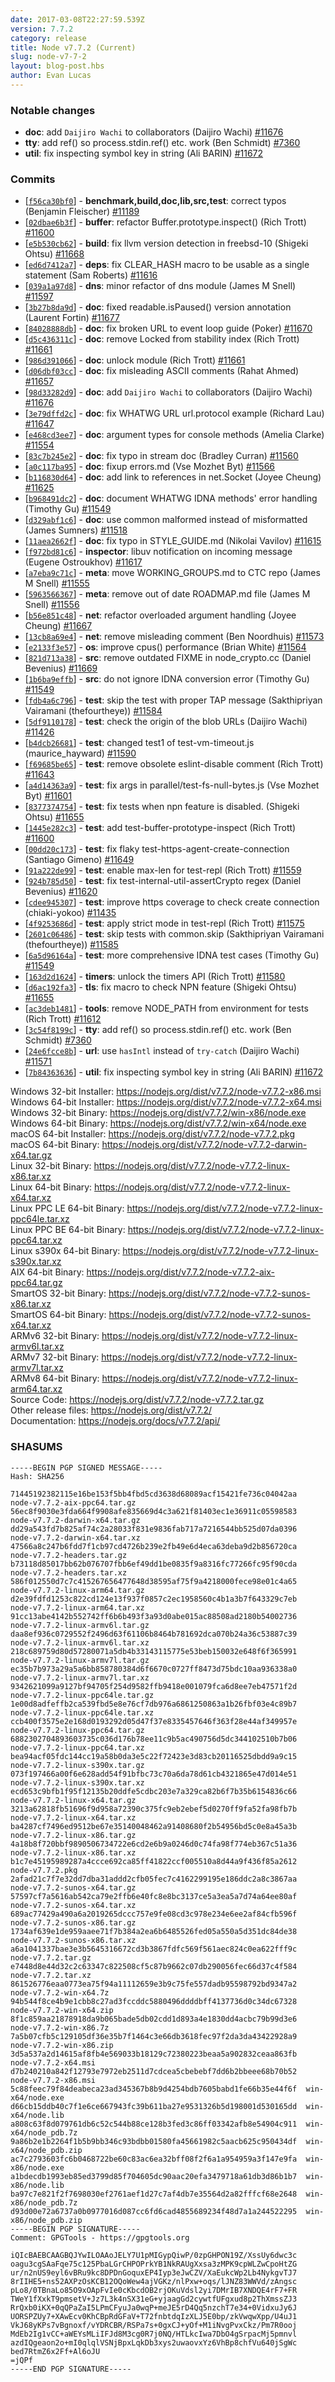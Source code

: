 ```yaml
---
date: 2017-03-08T22:27:59.539Z
version: 7.7.2
category: release
title: Node v7.7.2 (Current)
slug: node-v7-7-2
layout: blog-post.hbs
author: Evan Lucas
---
```


### Notable changes

- **doc**: add `Daijiro Wachi` to collaborators (Daijiro Wachi) [#11676](https://github.com/nodejs/node/pull/11676)
- **tty**: add ref() so process.stdin.ref() etc. work (Ben Schmidt) [#7360](https://github.com/nodejs/node/pull/7360)
- **util**: fix inspecting symbol key in string (Ali BARIN) [#11672](https://github.com/nodejs/node/pull/11672)

### Commits

- [[`f56ca30bf0`](https://github.com/nodejs/node/commit/f56ca30bf0)] - **benchmark,build,doc,lib,src,test**: correct typos (Benjamin Fleischer) [#11189](https://github.com/nodejs/node/pull/11189)
- [[`02dbae6b3f`](https://github.com/nodejs/node/commit/02dbae6b3f)] - **buffer**: refactor Buffer.prototype.inspect() (Rich Trott) [#11600](https://github.com/nodejs/node/pull/11600)
- [[`e5b530cb62`](https://github.com/nodejs/node/commit/e5b530cb62)] - **build**: fix llvm version detection in freebsd-10 (Shigeki Ohtsu) [#11668](https://github.com/nodejs/node/pull/11668)
- [[`ed6d7412a7`](https://github.com/nodejs/node/commit/ed6d7412a7)] - **deps**: fix CLEAR_HASH macro to be usable as a single statement (Sam Roberts) [#11616](https://github.com/nodejs/node/pull/11616)
- [[`039a1a97d8`](https://github.com/nodejs/node/commit/039a1a97d8)] - **dns**: minor refactor of dns module (James M Snell) [#11597](https://github.com/nodejs/node/pull/11597)
- [[`3b27b8da9d`](https://github.com/nodejs/node/commit/3b27b8da9d)] - **doc**: fixed readable.isPaused() version annotation (Laurent Fortin) [#11677](https://github.com/nodejs/node/pull/11677)
- [[`84028888db`](https://github.com/nodejs/node/commit/84028888db)] - **doc**: fix broken URL to event loop guide (Poker) [#11670](https://github.com/nodejs/node/pull/11670)
- [[`d5c436311c`](https://github.com/nodejs/node/commit/d5c436311c)] - **doc**: remove Locked from stability index (Rich Trott) [#11661](https://github.com/nodejs/node/pull/11661)
- [[`986d391066`](https://github.com/nodejs/node/commit/986d391066)] - **doc**: unlock module (Rich Trott) [#11661](https://github.com/nodejs/node/pull/11661)
- [[`d06dbf03cc`](https://github.com/nodejs/node/commit/d06dbf03cc)] - **doc**: fix misleading ASCII comments (Rahat Ahmed) [#11657](https://github.com/nodejs/node/pull/11657)
- [[`98d33282d9`](https://github.com/nodejs/node/commit/98d33282d9)] - **doc**: add `Daijiro Wachi` to collaborators (Daijiro Wachi) [#11676](https://github.com/nodejs/node/pull/11676)
- [[`3e79dffd2c`](https://github.com/nodejs/node/commit/3e79dffd2c)] - **doc**: fix WHATWG URL url.protocol example (Richard Lau) [#11647](https://github.com/nodejs/node/pull/11647)
- [[`e468cd3ee7`](https://github.com/nodejs/node/commit/e468cd3ee7)] - **doc**: argument types for console methods (Amelia Clarke) [#11554](https://github.com/nodejs/node/pull/11554)
- [[`83c7b245e2`](https://github.com/nodejs/node/commit/83c7b245e2)] - **doc**: fix typo in stream doc (Bradley Curran) [#11560](https://github.com/nodejs/node/pull/11560)
- [[`a0c117ba95`](https://github.com/nodejs/node/commit/a0c117ba95)] - **doc**: fixup errors.md (Vse Mozhet Byt) [#11566](https://github.com/nodejs/node/pull/11566)
- [[`b116830d64`](https://github.com/nodejs/node/commit/b116830d64)] - **doc**: add link to references in net.Socket (Joyee Cheung) [#11625](https://github.com/nodejs/node/pull/11625)
- [[`b968491dc2`](https://github.com/nodejs/node/commit/b968491dc2)] - **doc**: document WHATWG IDNA methods' error handling (Timothy Gu) [#11549](https://github.com/nodejs/node/pull/11549)
- [[`d329abf1c6`](https://github.com/nodejs/node/commit/d329abf1c6)] - **doc**: use common malformed instead of misformatted (James Sumners) [#11518](https://github.com/nodejs/node/pull/11518)
- [[`11aea2662f`](https://github.com/nodejs/node/commit/11aea2662f)] - **doc**: fix typo in STYLE_GUIDE.md (Nikolai Vavilov) [#11615](https://github.com/nodejs/node/pull/11615)
- [[`f972bd81c6`](https://github.com/nodejs/node/commit/f972bd81c6)] - **inspector**: libuv notification on incoming message (Eugene Ostroukhov) [#11617](https://github.com/nodejs/node/pull/11617)
- [[`a7eba9c71c`](https://github.com/nodejs/node/commit/a7eba9c71c)] - **meta**: move WORKING_GROUPS.md to CTC repo (James M Snell) [#11555](https://github.com/nodejs/node/pull/11555)
- [[`5963566367`](https://github.com/nodejs/node/commit/5963566367)] - **meta**: remove out of date ROADMAP.md file (James M Snell) [#11556](https://github.com/nodejs/node/pull/11556)
- [[`b56e851c48`](https://github.com/nodejs/node/commit/b56e851c48)] - **net**: refactor overloaded argument handling (Joyee Cheung) [#11667](https://github.com/nodejs/node/pull/11667)
- [[`13cb8a69e4`](https://github.com/nodejs/node/commit/13cb8a69e4)] - **net**: remove misleading comment (Ben Noordhuis) [#11573](https://github.com/nodejs/node/pull/11573)
- [[`e2133f3e57`](https://github.com/nodejs/node/commit/e2133f3e57)] - **os**: improve cpus() performance (Brian White) [#11564](https://github.com/nodejs/node/pull/11564)
- [[`821d713a38`](https://github.com/nodejs/node/commit/821d713a38)] - **src**: remove outdated FIXME in node_crypto.cc (Daniel Bevenius) [#11669](https://github.com/nodejs/node/pull/11669)
- [[`1b6ba9effb`](https://github.com/nodejs/node/commit/1b6ba9effb)] - **src**: do not ignore IDNA conversion error (Timothy Gu) [#11549](https://github.com/nodejs/node/pull/11549)
- [[`fdb4a6c796`](https://github.com/nodejs/node/commit/fdb4a6c796)] - **test**: skip the test with proper TAP message (Sakthipriyan Vairamani (thefourtheye)) [#11584](https://github.com/nodejs/node/pull/11584)
- [[`5df9110178`](https://github.com/nodejs/node/commit/5df9110178)] - **test**: check the origin of the blob URLs (Daijiro Wachi) [#11426](https://github.com/nodejs/node/pull/11426)
- [[`b4dcb26681`](https://github.com/nodejs/node/commit/b4dcb26681)] - **test**: changed test1 of test-vm-timeout.js (maurice_hayward) [#11590](https://github.com/nodejs/node/pull/11590)
- [[`f69685be65`](https://github.com/nodejs/node/commit/f69685be65)] - **test**: remove obsolete eslint-disable comment (Rich Trott) [#11643](https://github.com/nodejs/node/pull/11643)
- [[`a4d14363a9`](https://github.com/nodejs/node/commit/a4d14363a9)] - **test**: fix args in parallel/test-fs-null-bytes.js (Vse Mozhet Byt) [#11601](https://github.com/nodejs/node/pull/11601)
- [[`8377374754`](https://github.com/nodejs/node/commit/8377374754)] - **test**: fix tests when npn feature is disabled. (Shigeki Ohtsu) [#11655](https://github.com/nodejs/node/pull/11655)
- [[`1445e282c3`](https://github.com/nodejs/node/commit/1445e282c3)] - **test**: add test-buffer-prototype-inspect (Rich Trott) [#11600](https://github.com/nodejs/node/pull/11600)
- [[`00dd20c173`](https://github.com/nodejs/node/commit/00dd20c173)] - **test**: fix flaky test-https-agent-create-connection (Santiago Gimeno) [#11649](https://github.com/nodejs/node/pull/11649)
- [[`91a222de99`](https://github.com/nodejs/node/commit/91a222de99)] - **test**: enable max-len for test-repl (Rich Trott) [#11559](https://github.com/nodejs/node/pull/11559)
- [[`924b785d50`](https://github.com/nodejs/node/commit/924b785d50)] - **test**: fix test-internal-util-assertCrypto regex (Daniel Bevenius) [#11620](https://github.com/nodejs/node/pull/11620)
- [[`cdee945307`](https://github.com/nodejs/node/commit/cdee945307)] - **test**: improve https coverage to check create connection (chiaki-yokoo) [#11435](https://github.com/nodejs/node/pull/11435)
- [[`4f9253686d`](https://github.com/nodejs/node/commit/4f9253686d)] - **test**: apply strict mode in test-repl (Rich Trott) [#11575](https://github.com/nodejs/node/pull/11575)
- [[`2601c06486`](https://github.com/nodejs/node/commit/2601c06486)] - **test**: skip tests with common.skip (Sakthipriyan Vairamani (thefourtheye)) [#11585](https://github.com/nodejs/node/pull/11585)
- [[`6a5d96164a`](https://github.com/nodejs/node/commit/6a5d96164a)] - **test**: more comprehensive IDNA test cases (Timothy Gu) [#11549](https://github.com/nodejs/node/pull/11549)
- [[`163d2d1624`](https://github.com/nodejs/node/commit/163d2d1624)] - **timers**: unlock the timers API (Rich Trott) [#11580](https://github.com/nodejs/node/pull/11580)
- [[`d6ac192fa3`](https://github.com/nodejs/node/commit/d6ac192fa3)] - **tls**: fix macro to check NPN feature (Shigeki Ohtsu) [#11655](https://github.com/nodejs/node/pull/11655)
- [[`ac3deb1481`](https://github.com/nodejs/node/commit/ac3deb1481)] - **tools**: remove NODE_PATH from environment for tests (Rich Trott) [#11612](https://github.com/nodejs/node/pull/11612)
- [[`3c54f8199c`](https://github.com/nodejs/node/commit/3c54f8199c)] - **tty**: add ref() so process.stdin.ref() etc. work (Ben Schmidt) [#7360](https://github.com/nodejs/node/pull/7360)
- [[`24e6fcce8b`](https://github.com/nodejs/node/commit/24e6fcce8b)] - **url**: use `hasIntl` instead of `try-catch` (Daijiro Wachi) [#11571](https://github.com/nodejs/node/pull/11571)
- [[`7b84363636`](https://github.com/nodejs/node/commit/7b84363636)] - **util**: fix inspecting symbol key in string (Ali BARIN) [#11672](https://github.com/nodejs/node/pull/11672)

Windows 32-bit Installer: https://nodejs.org/dist/v7.7.2/node-v7.7.2-x86.msi \
Windows 64-bit Installer: https://nodejs.org/dist/v7.7.2/node-v7.7.2-x64.msi \
Windows 32-bit Binary: https://nodejs.org/dist/v7.7.2/win-x86/node.exe \
Windows 64-bit Binary: https://nodejs.org/dist/v7.7.2/win-x64/node.exe \
macOS 64-bit Installer: https://nodejs.org/dist/v7.7.2/node-v7.7.2.pkg \
macOS 64-bit Binary: https://nodejs.org/dist/v7.7.2/node-v7.7.2-darwin-x64.tar.gz \
Linux 32-bit Binary: https://nodejs.org/dist/v7.7.2/node-v7.7.2-linux-x86.tar.xz \
Linux 64-bit Binary: https://nodejs.org/dist/v7.7.2/node-v7.7.2-linux-x64.tar.xz \
Linux PPC LE 64-bit Binary: https://nodejs.org/dist/v7.7.2/node-v7.7.2-linux-ppc64le.tar.xz \
Linux PPC BE 64-bit Binary: https://nodejs.org/dist/v7.7.2/node-v7.7.2-linux-ppc64.tar.xz \
Linux s390x 64-bit Binary: https://nodejs.org/dist/v7.7.2/node-v7.7.2-linux-s390x.tar.xz \
AIX 64-bit Binary: https://nodejs.org/dist/v7.7.2/node-v7.7.2-aix-ppc64.tar.gz \
SmartOS 32-bit Binary: https://nodejs.org/dist/v7.7.2/node-v7.7.2-sunos-x86.tar.xz \
SmartOS 64-bit Binary: https://nodejs.org/dist/v7.7.2/node-v7.7.2-sunos-x64.tar.xz \
ARMv6 32-bit Binary: https://nodejs.org/dist/v7.7.2/node-v7.7.2-linux-armv6l.tar.xz \
ARMv7 32-bit Binary: https://nodejs.org/dist/v7.7.2/node-v7.7.2-linux-armv7l.tar.xz \
ARMv8 64-bit Binary: https://nodejs.org/dist/v7.7.2/node-v7.7.2-linux-arm64.tar.xz \
Source Code: https://nodejs.org/dist/v7.7.2/node-v7.7.2.tar.gz \
Other release files: https://nodejs.org/dist/v7.7.2/ \
Documentation: https://nodejs.org/docs/v7.7.2/api/

### SHASUMS

```
-----BEGIN PGP SIGNED MESSAGE-----
Hash: SHA256

71445192382115e16be153f5bb4fbd5cd3638d68089acf15421fe736c04042aa  node-v7.7.2-aix-ppc64.tar.gz
56ec8f9030e3fda664f9908afe835669d4c3a621f81403ec1e36911c05598583  node-v7.7.2-darwin-x64.tar.gz
dd29a543fd7b825af74c2a28033f831e9836fab717a7216544bb525d07da0396  node-v7.7.2-darwin-x64.tar.xz
47566a8c247b6fdd7f1cb97cd4726b239e2fb49e6d4eca63deba9d2b856720ca  node-v7.7.2-headers.tar.gz
b73118d85017bb62b076707fbb6ef49dd1be0835f9a8316fc77266fc95f90cda  node-v7.7.2-headers.tar.xz
586f012550d7c7c415267656477648d38595af75f9a4218000fece98e01c4a65  node-v7.7.2-linux-arm64.tar.gz
d2e39fdfd1253c822cd124e13f937f0857c2ec1958560c4b1a3b7f643329c7eb  node-v7.7.2-linux-arm64.tar.xz
91cc13abe4142b552742ff6b6b493f3a93d0abe015ac88508ad2180b54002736  node-v7.7.2-linux-armv6l.tar.gz
daa8ef936c0729552f2496d63f61106b8464b781692dca070b24a36c53887c39  node-v7.7.2-linux-armv6l.tar.xz
218c689759d80d57280071a5db4b33143115775e53beb150032e648f6f365991  node-v7.7.2-linux-armv7l.tar.gz
ec35b7b973a29a5a6bb858780384d6f6670c0727ff8473d75bdc10aa936338a0  node-v7.7.2-linux-armv7l.tar.xz
9342621099a9127bf94705f254d9582ffb9418e001079fca6d8ee7eb47571f2d  node-v7.7.2-linux-ppc64le.tar.gz
1e00d8adfeffb2ca539fbd5e8e76cf7db976a6861250863a1b26fbf03e4c89b7  node-v7.7.2-linux-ppc64le.tar.xz
ccb400f3575e2e168d0193292d05d47f37e8335457646f363f28e44af349957e  node-v7.7.2-linux-ppc64.tar.gz
6882302704893603735c036d176b78ee11c9b5ac490756d5dc344102510b7b06  node-v7.7.2-linux-ppc64.tar.xz
bea94acf05fdc144cc19a58b0da3e5c22f72423e3d83cb20116525dbdd9a9c15  node-v7.7.2-linux-s390x.tar.gz
073f197466a00f6e628add54f91bfbc73c70a6da78d61cb4321865e47d014e51  node-v7.7.2-linux-s390x.tar.xz
ecd653c9bfb1f95f12135b20ddfe5cdbc203e7a329ca82b6f7b35b6154836c66  node-v7.7.2-linux-x64.tar.gz
3213a62818fb51696f9d958a72390c375fc9eb2ebef5d0270ff9fa52fa98fb7b  node-v7.7.2-linux-x64.tar.xz
ba4287cf7496ed9512be67e35140048462a91408680f2b54956bd5c0e8a45a3b  node-v7.7.2-linux-x86.tar.gz
4a18b8f720bbf9890506734722e6cd2e6b9a0246d0c74fa98f774eb367c51a36  node-v7.7.2-linux-x86.tar.xz
b1c7e45195989287a4ccce692ca85ff41822ccf005510a8d44a9f436f85a2612  node-v7.7.2.pkg
2afad21c7f7e32dd7dba31addd2cfb05fec7c4162299195e186ddc2a8c3867aa  node-v7.7.2-sunos-x64.tar.gz
57597cf7a5616ab542ca79e2ffb6e40fc8e8bc3137ce5a3ea5a7d74a64ee80af  node-v7.7.2-sunos-x64.tar.xz
689ac77429a490a6a2019265dccc757e9fe08cd3c978e234e6ee2af84cfb596f  node-v7.7.2-sunos-x86.tar.gz
1734af639e1de959aaee71f7b384a2ea6b6485526fed05a550a5d351dc84de38  node-v7.7.2-sunos-x86.tar.xz
a6a1041337bae3e3b5645316672cd3b3867fdfc569f561aec824c0ea622fff9c  node-v7.7.2.tar.gz
e7448d8e44d32c2c63347c822508cf5c87b9662c07db290056fec66d37c4f584  node-v7.7.2.tar.xz
861526776eaa0773ea75f94a11112659e3b9c75fe557dadb95598792bd9347a2  node-v7.7.2-win-x64.7z
94b544f8ce4b9e1cbb8c27ad3fccddc5880496ddddbff4137736d0c34dc67328  node-v7.7.2-win-x64.zip
8f1c859aa21878918da9b065bade5db02cdd1d893a4e1830dd4acbc79b99d3e6  node-v7.7.2-win-x86.7z
7a5b07cfb5c129105df36e35b7f1464c3e66db3618fec97f2da3da43422928a9  node-v7.7.2-win-x86.zip
3d5a537a2d14615af8fb4e569033b18129c72380223beaa5a902832ceaa863fb  node-v7.7.2-x64.msi
d7b240210a842f12793e7972eb2511d7cdcea5cbebebf7dd6b2bbeee68b70b52  node-v7.7.2-x86.msi
5c88feec79f84deabeca23ad345367b8b9d4254bdb7605babd1fe66b35e44f6f  win-x64/node.exe
d66cb15ddb40c7f1e6ce667943fc39b611ba27e9531326b5d198001d530165dd  win-x64/node.lib
a808c63f8d079761db6c52c544b88ce128b3fed3c86ff03342afb8e54904c911  win-x64/node_pdb.7z
9a86b2e1b2264f1b5b9bb346c93bdbb01580fa45661982c5aacb625c950434df  win-x64/node_pdb.zip
ac7c2793603fc6b0468722be60c83ac6ea32bff08f2f6a1a954959a3f147e9fa  win-x86/node.exe
a1bdecdb1993eb85ed3799d85f704605dc90aac20efa3479718a61db3d86b1b7  win-x86/node.lib
ba97c7e821f2f7698030ef2761aef1d27c7af4db7e35564d2a82fffcf68e2648  win-x86/node_pdb.7z
d93d00e72a6737a0b0977016d087cc6fd6cad4855689234f48d7a1a244522295  win-x86/node_pdb.zip
-----BEGIN PGP SIGNATURE-----
Comment: GPGTools - https://gpgtools.org

iQIcBAEBCAAGBQJYwILOAAoJELY7U1pMIGypQiwP/0zpGHPON19Z/XssUy6dwc3c
oagu3cgSAaFqe75c125PbaLGrCHPOPrkYB1NkRAUgXxsa3zMPK9cpWLZwCpoHtZG
ur/n2nUS9eyl6vBRu9kc8DPDnGoquxEP4Iyp3eJwCZV/XaEukcWp2Lb4NykgvTJ7
8rIIHE5+ns52AXPzOsKCB12OQoWew4ajVGKz/nlPxw+oqs/lJNZ83WWVd/zAngsc
pLo8/0TBnaLo85O9xOApFvIe0cKbcdOB2rjOKuVdsl2yi7DMrIB7XNDQE4rF7+FR
TWeY1fXxkT9pmsetV+Jz7L3k4nSX31eG+yjaagGd2cywtfUFgxud8p2ThXmssZJ3
RrQxb0iKX+0qQPaZaI5LPmCFyuJa0wqP+meJE5rD4Qq5nzchT7e34+0VidxuJy6J
UORSPZUy7+XAwEcv0KhCBpRdGFaV+T72fnbtdqIzXLJ5E0bp/zkVwqwXpp/U4uJ1
VkJ68yKPs7vBgnoxf/vYDRCBR/RSPa7s+0gxCJ+yOf+M1iNvgPvxCkz/Pm7R0ooj
MdEb2Ig1vCC+aWEYsMLiIFJd8M3cg0R7j0NQ/HTLkcIwa7DbO4gSrpacMj5pmnvl
azdIQgeaon2o+mI0qlqlVSNjBpxLqkDb3xys2uwaovxYz6VhBp8chfVu640jSgWc
bed7RtmZ6x2Ff+Al6oJU
=jQPf
-----END PGP SIGNATURE-----

```
